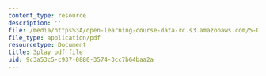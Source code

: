 ```yaml
---
content_type: resource
description: ''
file: /media/https%3A/open-learning-course-data-rc.s3.amazonaws.com/5-07sc-biological-chemistry-i-fall-2013/9c3a53c5c937088035743cc7b64baa2a_taCtV7gVKdI.pdf
file_type: application/pdf
resourcetype: Document
title: 3play pdf file
uid: 9c3a53c5-c937-0880-3574-3cc7b64baa2a
---
```

